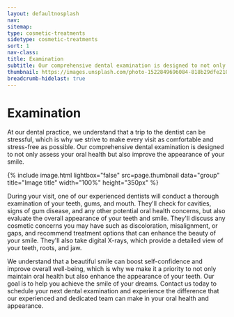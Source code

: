 ```yaml
---
layout: defaultnosplash
nav: 
sitemap: 
type: cosmetic-treatments
sidetype: cosmetic-treatments
sort: 1
nav-class: 
title: Examination
subtitle: Our comprehensive dental examination is designed to not only assess your oral health but also improve the appearance of your smile.
thumbnail: https://images.unsplash.com/photo-1522849696084-818b29dfe210?q=80&w=1974&auto=format&fit=crop&ixlib=rb-4.0.3&ixid=M3wxMjA3fDB8MHxwaG90by1wYWdlfHx8fGVufDB8fHx8fA%3D%3D
breadcrumb-hidelast: true
---
```


# Examination

At our dental practice, we understand that a trip to the dentist can be stressful, which is why we strive to make every visit as comfortable and stress-free as possible. Our comprehensive dental examination is designed to not only assess your oral health but also improve the appearance of your smile.

{% include image.html lightbox="false" src=page.thumbnail data="group" title="Image title" width="100%" height="350px" %}

During your visit, one of our experienced dentists will conduct a thorough examination of your teeth, gums, and mouth. They'll check for cavities, signs of gum disease, and any other potential oral health concerns, but also evaluate the overall appearance of your teeth and smile. They'll discuss any cosmetic concerns you may have such as discoloration, misalignment, or gaps, and recommend treatment options that can enhance the beauty of your smile. They'll also take digital X-rays, which provide a detailed view of your teeth, roots, and jaw.

We understand that a beautiful smile can boost self-confidence and improve overall well-being, which is why we make it a priority to not only maintain oral health but also enhance the appearance of your teeth. Our goal is to help you achieve the smile of your dreams. Contact us today to schedule your next dental examination and experience the difference that our experienced and dedicated team can make in your oral health and appearance.
